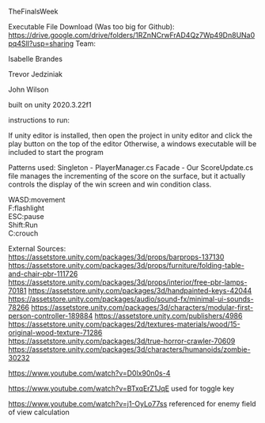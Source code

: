 TheFinalsWeek

Executable File Download (Was too big for Github): https://drive.google.com/drive/folders/1RZnNCrwFrAD4Qz7Wp49Dn8UNa0pq4SlI?usp=sharing
Team:

Isabelle Brandes

Trevor Jedziniak

John Wilson

built on unity 2020.3.22f1


instructions to run: 

If unity editor is installed, then open the project in unity editor and click the play button on the top of the editor
Otherwise, a windows executable will be included to start the program

Patterns used:
Singleton - PlayerManager.cs
Facade - Our ScoreUpdate.cs file manages the incrementing of the score on the surface, but it actually controls the display of the win screen and win condition class. 


WASD:movement  
F:flashlight  
ESC:pause  
Shift:Run  
C:crouch  


External Sources:
https://assetstore.unity.com/packages/3d/props/barprops-137130
https://assetstore.unity.com/packages/3d/props/furniture/folding-table-and-chair-pbr-111726
https://assetstore.unity.com/packages/3d/props/interior/free-pbr-lamps-70181
https://assetstore.unity.com/packages/3d/handpainted-keys-42044
https://assetstore.unity.com/packages/audio/sound-fx/minimal-ui-sounds-78266
https://assetstore.unity.com/packages/3d/characters/modular-first-person-controller-189884
https://assetstore.unity.com/publishers/4986
https://assetstore.unity.com/packages/2d/textures-materials/wood/15-original-wood-texture-71286
https://assetstore.unity.com/packages/3d/true-horror-crawler-70609
https://assetstore.unity.com/packages/3d/characters/humanoids/zombie-30232




https://www.youtube.com/watch?v=D0lx90n0s-4

https://www.youtube.com/watch?v=BTxqErZ1JqE used for toggle key

https://www.youtube.com/watch?v=j1-OyLo77ss referenced for enemy field of view calculation


